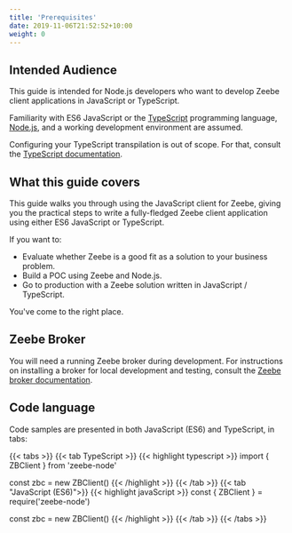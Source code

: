 ```yaml
---
title: 'Prerequisites'
date: 2019-11-06T21:52:52+10:00
weight: 0
---
```


## Intended Audience

This guide is intended for Node.js developers who want to develop Zeebe client applications in JavaScript or TypeScript.

Familiarity with ES6 JavaScript or the [TypeScript](https://www.typescriptlang.org/) programming language, [Node.js](https://nodejs.org/en/download/), and a working development environment are assumed.

Configuring your TypeScript transpilation is out of scope. For that, consult the [TypeScript documentation](https://www.typescriptlang.org/docs/home.html).

## What this guide covers

This guide walks you through using the JavaScript client for Zeebe, giving you the practical steps to write a fully-fledged Zeebe client application using either ES6 JavaScript or TypeScript.

If you want to:

-   Evaluate whether Zeebe is a good fit as a solution to your business problem.
-   Build a POC using Zeebe and Node.js.
-   Go to production with a Zeebe solution written in JavaScript / TypeScript.

You've come to the right place.

## Zeebe Broker

You will need a running Zeebe broker during development. For instructions on installing a broker for local development and testing, consult the [Zeebe broker documentation](https://docs.zeebe.io/).

## Code language

Code samples are presented in both JavaScript (ES6) and TypeScript, in tabs:

{{< tabs >}}
{{< tab TypeScript >}}
{{< highlight typescript >}}
import { ZBClient } from 'zeebe-node'

const zbc = new ZBClient()
{{< /highlight >}}
{{< /tab >}}
{{< tab "JavaScript (ES6)">}}
{{< highlight javaScript >}}
const { ZBClient } = require('zeebe-node')

const zbc = new ZBClient()
{{< /highlight >}}
{{< /tab >}}
{{< /tabs >}}
